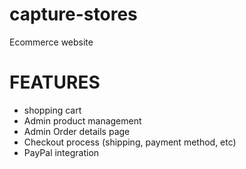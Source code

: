 # capture-stores
Ecommerce website

# FEATURES
- shopping cart
- Admin product management
- Admin Order details page
- Checkout process (shipping, payment method, etc)
- PayPal integration

